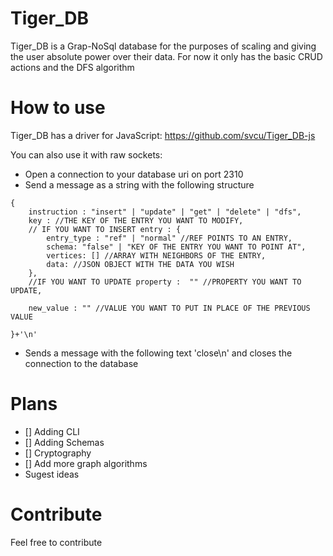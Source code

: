 # Tiger_DB
Tiger_DB is a Grap-NoSql database for the purposes of scaling and giving the user absolute power over their data. For now it only has the basic CRUD actions and the DFS algorithm

# How to use

Tiger_DB has a driver for JavaScript: https://github.com/svcu/Tiger_DB-js

You can also use it with raw sockets:

- Open a connection to your database uri on port 2310
- Send a message as a string with the following structure
```
{
    instruction : "insert" | "update" | "get" | "delete" | "dfs",
    key : //THE KEY OF THE ENTRY YOU WANT TO MODIFY,
    // IF YOU WANT TO INSERT entry : {
        entry_type : "ref" | "normal" //REF POINTS TO AN ENTRY,
        schema: "false" | "KEY OF THE ENTRY YOU WANT TO POINT AT",
        vertices: [] //ARRAY WITH NEIGHBORS OF THE ENTRY,
        data: //JSON OBJECT WITH THE DATA YOU WISH
    },
    //IF YOU WANT TO UPDATE property :  "" //PROPERTY YOU WANT TO UPDATE,

    new_value : "" //VALUE YOU WANT TO PUT IN PLACE OF THE PREVIOUS VALUE 

}+'\n'
```

- Sends a message with the following text 'close\n' and closes the connection to the database

# Plans

- [] Adding CLI
- [] Adding Schemas
- [] Cryptography
- [] Add more graph algorithms
- Sugest ideas

# Contribute

Feel free to contribute